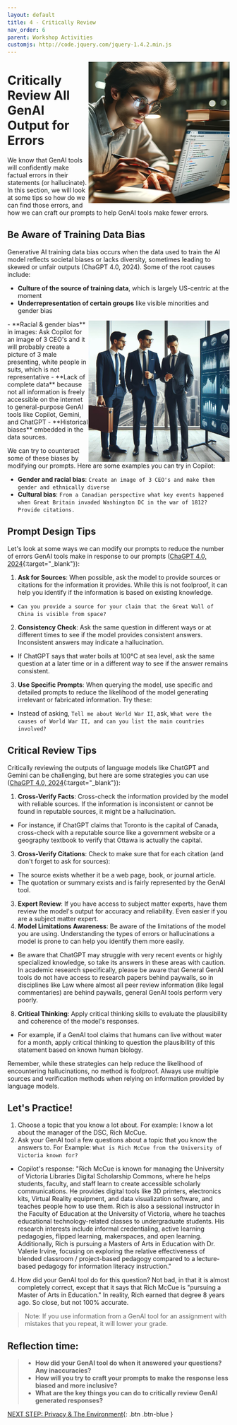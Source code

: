 ```yaml
---
layout: default
title: 4 - Critically Review
nav_order: 6
parent: Workshop Activities
customjs: http://code.jquery.com/jquery-1.4.2.min.js
---
```

<img src="images/4-critical-review-student.png" style="float:right;width:320px;height:320px;" alt="A student critically reviewing output from a GenAI tool on their laptop."> 

# Critically Review All GenAI Output for Errors
We know that GenAI tools will confidently make factual errors in their statements (or hallucinate). In this section, we will look at some tips so how do we can find those errors, and how we can craft our prompts to help GenAI tools make fewer errors. 

## Be Aware of Training Data Bias
Generative AI training data bias occurs when the data used to train the AI model reflects societal biases or lacks diversity, sometimes leading to skewed or unfair outputs (ChaGPT 4.0, 2024). Some of the root causes include: 

  - **Culture of the source of training data**, which is largely US-centric at the moment
  - **Underrepresentation of certain groups** like visible minorities and gender bias
<img src="images/4-white-ceos.jpeg" style="float:right;width:320px;height:320px;" alt="3 white male ceo's"> 
  - **Racial & gender bias** in images: Ask Copilot for an image of 3 CEO's and it will probably create a picture of 3 male presenting, white people in suits, which is not representative
  - **Lack of complete data** because not all information is freely accessible on the internet to general-purpose GenAI tools like Copilot, Gemini, and ChatGPT
  - **Historical biases** embedded in the data sources.

We can try to counteract some of these biases by modifying our prompts. Here are some examples you can try in Copilot:
  - **Gender and racial bias**: ```Create an image of 3 CEO's and make them gender and ethnically diverse```
  - **Cultural bias**: ```From a Canadian perspective what key events happened when Great Britain invaded Washington DC in the war of 1812? Provide citations.```

## Prompt Design Tips
Let's look at some ways we can modify our prompts to reduce the number of errors GenAI tools make in response to our prompts ([ChaGPT 4.0, 2024](https://chat.openai.com/share/44bebe63-7c14-49bc-8e2b-e5fac9c6f301){:target="_blank"}):
1. **Ask for Sources**: When possible, ask the model to provide sources or citations for the information it provides. While this is not foolproof, it can help you identify if the information is based on existing knowledge.
  - ```Can you provide a source for your claim that the Great Wall of China is visible from space?```
2. **Consistency Check**: Ask the same question in different ways or at different times to see if the model provides consistent answers. Inconsistent answers may indicate a hallucination.
  - If ChatGPT says that water boils at 100°C at sea level, ask the same question at a later time or in a different way to see if the answer remains consistent.
3. **Use Specific Prompts**: When querying the model, use specific and detailed prompts to reduce the likelihood of the model generating irrelevant or fabricated information. Try these:
  - Instead of asking, ```Tell me about World War II```, ask, ```What were the causes of World War II, and can you list the main countries involved?```

## Critical Review Tips

Critically reviewing the outputs of language models like ChatGPT and Gemini can be challenging, but here are some strategies you can use ([ChaGPT 4.0, 2024](https://chat.openai.com/share/44bebe63-7c14-49bc-8e2b-e5fac9c6f301){:target="_blank"}):

1. **Cross-Verify Facts**: Cross-check the information provided by the model with reliable sources. If the information is inconsistent or cannot be found in reputable sources, it might be a hallucination.
  - For instance, if ChatGPT claims that Toronto is the capital of Canada, cross-check with a reputable source like a government website or a geography textbook to verify that Ottawa is actually the capital.
3. **Cross-Verify Citations**: Check to make sure that for each citation (and don't forget to ask for sources):
  - The source exists whether it be a web page, book, or journal article.
  - The quotation or summary exists and is fairly represented by the GenAI tool.
3. **Expert Review**: If you have access to subject matter experts, have them review the model's output for accuracy and reliability. Even easier if you are a subject matter expert.
4. **Model Limitations Awareness**: Be aware of the limitations of the model you are using. Understanding the types of errors or hallucinations a model is prone to can help you identify them more easily.
  - Be aware that ChatGPT may struggle with very recent events or highly specialized knowledge, so take its answers in these areas with caution. In academic research specifically, please be aware that General GenAI tools do not have access to research papers behind paywalls, so in disciplines like Law where almost all peer review information (like legal commentaries) are behind paywalls, general GenAI tools perform very poorly.
8. **Critical Thinking**: Apply critical thinking skills to evaluate the plausibility and coherence of the model's responses.
  - For example, if a GenAI tool claims that humans can live without water for a month, apply critical thinking to question the plausibility of this statement based on known human biology.

Remember, while these strategies can help reduce the likelihood of encountering hallucinations, no method is foolproof. Always use multiple sources and verification methods when relying on information provided by language models.

## Let's Practice!
1. Choose a topic that you know a lot about. For example: I know a lot about the manager of the DSC, Rich McCue.
2. Ask your GenAI tool a few questions about a topic that you know the answers to. For Example: ```What is Rich McCue from the University of Victoria known for?```
  - Copilot's response: "Rich McCue is known for managing the University of Victoria Libraries Digital Scholarship Commons, where he helps students, faculty, and staff learn to create accessible scholarly communications. He provides digital tools like 3D printers, electronics kits, Virtual Reality equipment, and data visualization software, and teaches people how to use them. Rich is also a sessional instructor in the Faculty of Education at the University of Victoria, where he teaches educational technology-related classes to undergraduate students. His research interests include informal credentialing, active learning pedagogies, flipped learning, makerspaces, and open learning​​​​. Additionally, Rich is pursuing a Masters of Arts in Education with Dr. Valerie Irvine, focusing on exploring the relative effectiveness of blended classroom / project-based pedagogy compared to a lecture-based pedagogy for information literacy instruction​​."
4. How did your GenAI tool do for this question? Not bad, in that it is almost completely correct, except that it says that Rich McCue is "pursuing a Master of Arts in Education." In reality, Rich earned that degree 8 years ago. So close, but not 100% accurate.
> Note: If you use information from a GenAI tool for an assignment with mistakes that you repeat, it will lower your grade.

## Reflection time:
> - **How did your GenAI tool do when it answered your questions? Any inaccuracies?**
> - **How will you try to craft your prompts to make the response less biased and more inclusive?**
> - **What are the key things you can do to critically review GenAI generated responses?**

[NEXT STEP: Privacy & The Environment](5-privacy.html){: .btn .btn-blue }

